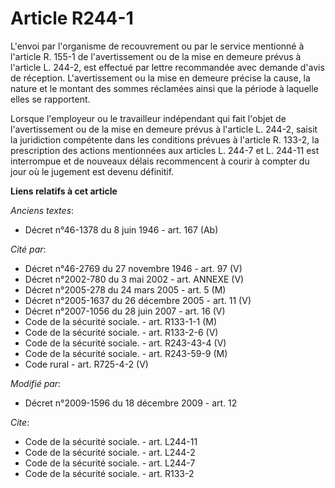 # Article R244-1

L'envoi par l'organisme de recouvrement ou par le service mentionné à l'article R. 155-1 de l'avertissement ou de la mise en
demeure prévus à l'article L. 244-2, est effectué par lettre recommandée avec demande d'avis de réception. L'avertissement ou
la mise en demeure précise la cause, la nature et le montant des sommes réclamées ainsi que la période à laquelle elles se
rapportent.

Lorsque l'employeur ou le travailleur indépendant qui fait l'objet de l'avertissement ou de la mise en demeure prévus à
l'article L. 244-2, saisit la juridiction compétente dans les conditions prévues à l'article R. 133-2, la prescription des
actions mentionnées aux articles L. 244-7 et L. 244-11 est interrompue et de nouveaux délais recommencent à courir à compter
du jour où le jugement est devenu définitif.

**Liens relatifs à cet article**

_Anciens textes_:

  - Décret n°46-1378 du 8 juin 1946 - art. 167 (Ab)

_Cité par_:

  - Décret n°46-2769 du 27 novembre 1946 - art. 97 (V)
  - Décret n°2002-780 du 3 mai 2002 - art. ANNEXE (V)
  - Décret n°2005-278 du 24 mars 2005 - art. 5 (M)
  - Décret n°2005-1637 du 26 décembre 2005 - art. 11 (V)
  - Décret n°2007-1056 du 28 juin 2007 - art. 16 (V)
  - Code de la sécurité sociale. - art. R133-1-1 (M)
  - Code de la sécurité sociale. - art. R133-2-6 (V)
  - Code de la sécurité sociale. - art. R243-43-4 (V)
  - Code de la sécurité sociale. - art. R243-59-9 (M)
  - Code rural - art. R725-4-2 (V)

_Modifié par_:

  - Décret n°2009-1596 du 18 décembre 2009 - art. 12

_Cite_:

  - Code de la sécurité sociale. - art. L244-11
  - Code de la sécurité sociale. - art. L244-2
  - Code de la sécurité sociale. - art. L244-7
  - Code de la sécurité sociale. - art. R133-2
